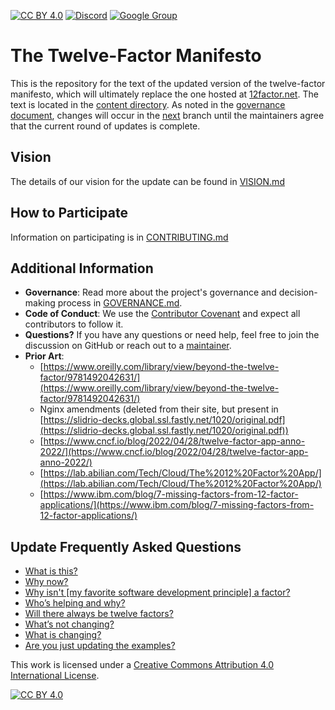[![CC BY 4.0][cc-by-shield]][cc-by]
[![Discord](https://img.shields.io/discord/1296917489615110174?label=discord&logo=discord&logoColor=#5865F2)](https://discord.gg/9HFMDMt95z)
[![Google
Group](https://img.shields.io/badge/mailing_list-blue)](https://groups.google.com/g/twelve-factor)

# The Twelve-Factor Manifesto

This is the repository for the text of the updated version of the twelve-factor
manifesto, which will ultimately replace the one hosted at
[12factor.net](https://12factor.net). The text is located in the [content
directory](content). As noted in the [governance document](GOVERNANCE.md),
changes will occur in the
[next](https://github.com/twelve-factor/twelve-factor/tree/next) branch until
the maintainers agree that the current round of updates is complete.

## Vision

The details of our vision for the update can be found in [VISION.md](VISION.md)

## How to Participate

Information on participating is in [CONTRIBUTING.md](CONTRIBUTING.md)

## Additional Information

- **Governance**: Read more about the project's governance and decision-making
  process in [GOVERNANCE.md](GOVERNANCE.md).
- **Code of Conduct**: We use the [Contributor
  Covenant](https://www.contributor-covenant.org/) and expect all contributors
  to follow it.
- **Questions?** If you have any questions or need help, feel free to join the
  discussion on GitHub or reach out to a [maintainer](MAINTAINERS.md).
- **Prior Art**:
  - [https://www.oreilly.com/library/view/beyond-the-twelve-factor/9781492042631/](https://www.oreilly.com/library/view/beyond-the-twelve-factor/9781492042631/)  
  - Nginx amendments (deleted from their site, but present in [https://slidrio-decks.global.ssl.fastly.net/1020/original.pdf](https://slidrio-decks.global.ssl.fastly.net/1020/original.pdf))
  - [https://www.cncf.io/blog/2022/04/28/twelve-factor-app-anno-2022/](https://www.cncf.io/blog/2022/04/28/twelve-factor-app-anno-2022/)
  - [https://lab.abilian.com/Tech/Cloud/The%2012%20Factor%20App/](https://lab.abilian.com/Tech/Cloud/The%2012%20Factor%20App/)
  - [https://www.ibm.com/blog/7-missing-factors-from-12-factor-applications/](https://www.ibm.com/blog/7-missing-factors-from-12-factor-applications/)

## Update Frequently Asked Questions

- [What is this?](UPDATE_FAQ.md#what-is-this)
- [Why now?](UPDATE_FAQ.md#why-now)
- [Why isn't \[my favorite software development principle\] a factor?](UPDATE_FAQ.md#why-isnt-my-favorite-software-development-principle-a-factor)
- [Who’s helping and why?](UPDATE_FAQ.md#whos-helping-and-why)
- [Will there always be twelve factors?](UPDATE_FAQ.md#will-there-always-be-twelve-factors)
- [What’s not changing?](UPDATE_FAQ.md#whats-not-changing)
- [What is changing?](UPDATE_FAQ.md#what-is-changing)
- [Are you just updating the examples?](UPDATE_FAQ.md#are-you-just-updating-the-examples)

This work is licensed under a
[Creative Commons Attribution 4.0 International License][cc-by].

[![CC BY 4.0][cc-by-image]][cc-by]

[cc-by]: http://creativecommons.org/licenses/by/4.0/
[cc-by-image]: https://i.creativecommons.org/l/by/4.0/88x31.png
[cc-by-shield]: https://img.shields.io/badge/License-CC%20BY%204.0-lightgrey.svg
